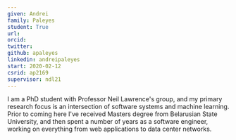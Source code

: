 ```yaml
---
given: Andrei
family: Paleyes
student: True
url: 
orcid:
twitter: 
github: apaleyes
linkedin: andreipaleyes
start: 2020-02-12
csrid: ap2169
supervisor: ndl21
---
```


I am a PhD student with Professor Neil Lawrence's group, and my primary research focus is an intersection of software systems and machine learning. Prior to coming here I've received Masters degree from Belarusian State University, and then spent a number of years as a software engineer, working on everything from web applications to data center networks.
